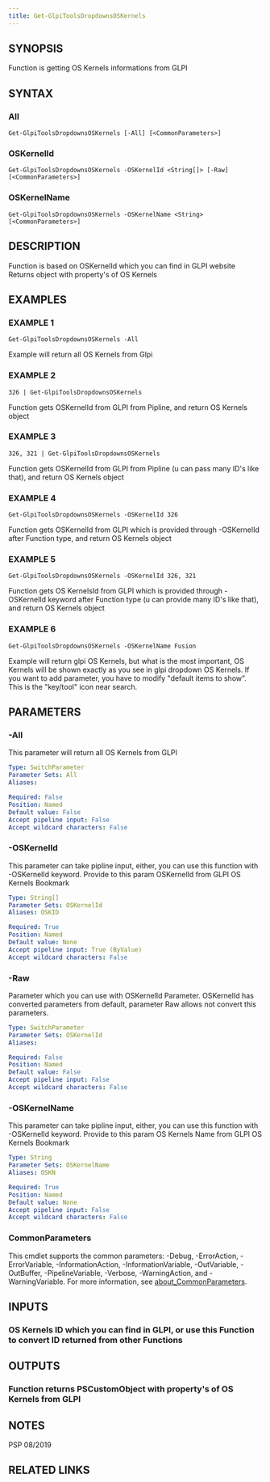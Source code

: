 ```yaml
---
title: Get-GlpiToolsDropdownsOSKernels
---
```


## SYNOPSIS
Function is getting OS Kernels informations from GLPI

## SYNTAX

### All
```
Get-GlpiToolsDropdownsOSKernels [-All] [<CommonParameters>]
```

### OSKernelId
```
Get-GlpiToolsDropdownsOSKernels -OSKernelId <String[]> [-Raw] [<CommonParameters>]
```

### OSKernelName
```
Get-GlpiToolsDropdownsOSKernels -OSKernelName <String> [<CommonParameters>]
```

## DESCRIPTION
Function is based on OSKernelId which you can find in GLPI website
Returns object with property's of OS Kernels

## EXAMPLES

### EXAMPLE 1
```
Get-GlpiToolsDropdownsOSKernels -All
```

Example will return all OS Kernels from Glpi

### EXAMPLE 2
```
326 | Get-GlpiToolsDropdownsOSKernels
```

Function gets OSKernelId from GLPI from Pipline, and return OS Kernels object

### EXAMPLE 3
```
326, 321 | Get-GlpiToolsDropdownsOSKernels
```

Function gets OSKernelId from GLPI from Pipline (u can pass many ID's like that), and return OS Kernels object

### EXAMPLE 4
```
Get-GlpiToolsDropdownsOSKernels -OSKernelId 326
```

Function gets OSKernelId from GLPI which is provided through -OSKernelId after Function type, and return OS Kernels object

### EXAMPLE 5
```
Get-GlpiToolsDropdownsOSKernels -OSKernelId 326, 321
```

Function gets OS KernelsId from GLPI which is provided through -OSKernelId keyword after Function type (u can provide many ID's like that), and return OS Kernels object

### EXAMPLE 6
```
Get-GlpiToolsDropdownsOSKernels -OSKernelName Fusion
```

Example will return glpi OS Kernels, but what is the most important, OS Kernels will be shown exactly as you see in glpi dropdown OS Kernels.
If you want to add parameter, you have to modify "default items to show".
This is the "key/tool" icon near search.

## PARAMETERS

### -All
This parameter will return all OS Kernels from GLPI

```yaml
Type: SwitchParameter
Parameter Sets: All
Aliases:

Required: False
Position: Named
Default value: False
Accept pipeline input: False
Accept wildcard characters: False
```

### -OSKernelId
This parameter can take pipline input, either, you can use this function with -OSKernelId keyword.
Provide to this param OSKernelId from GLPI OS Kernels Bookmark

```yaml
Type: String[]
Parameter Sets: OSKernelId
Aliases: OSKID

Required: True
Position: Named
Default value: None
Accept pipeline input: True (ByValue)
Accept wildcard characters: False
```

### -Raw
Parameter which you can use with OSKernelId Parameter.
OSKernelId has converted parameters from default, parameter Raw allows not convert this parameters.

```yaml
Type: SwitchParameter
Parameter Sets: OSKernelId
Aliases:

Required: False
Position: Named
Default value: False
Accept pipeline input: False
Accept wildcard characters: False
```

### -OSKernelName
This parameter can take pipline input, either, you can use this function with -OSKernelId keyword.
Provide to this param OS Kernels Name from GLPI OS Kernels Bookmark

```yaml
Type: String
Parameter Sets: OSKernelName
Aliases: OSKN

Required: True
Position: Named
Default value: None
Accept pipeline input: False
Accept wildcard characters: False
```

### CommonParameters
This cmdlet supports the common parameters: -Debug, -ErrorAction, -ErrorVariable, -InformationAction, -InformationVariable, -OutVariable, -OutBuffer, -PipelineVariable, -Verbose, -WarningAction, and -WarningVariable. For more information, see [about_CommonParameters](http://go.microsoft.com/fwlink/?LinkID=113216).

## INPUTS

### OS Kernels ID which you can find in GLPI, or use this Function to convert ID returned from other Functions
## OUTPUTS

### Function returns PSCustomObject with property's of OS Kernels from GLPI
## NOTES
PSP 08/2019

## RELATED LINKS
